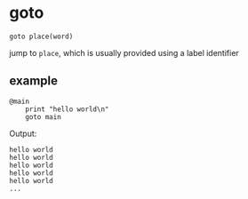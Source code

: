 # goto

```
goto place(word)
```

jump to `place`, which is usually provided using a label identifier

## example
```
@main
	print "hello world\n"
	goto main
```

Output:
```
hello world
hello world
hello world
hello world
hello world
...
```
